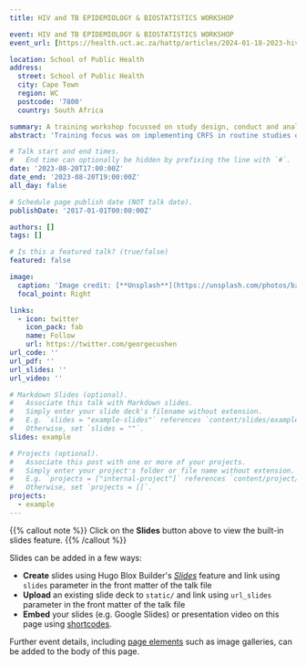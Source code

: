 ```yaml
---
title: HIV and TB EPIDEMIOLOGY & BIOSTATISTICS WORKSHOP

event: HIV and TB EPIDEMIOLOGY & BIOSTATISTICS WORKSHOP
event_url: [https://health.uct.ac.za/hattp/articles/2024-01-18-2023-hiv-and-tb-epidemiology-biostatistics-line-workshop-focussed-clinical-study-design-conduct-and]

location: School of Public Health
address:
  street: School of Public Health
  city: Cape Town
  region: WC
  postcode: '7800'
  country: South Africa

summary: A training workshop focussed on study design, conduct and analysis for clinical and epidemiological studies of HIV and TB
abstract: 'Training focus was on implementing CRFS in routine studies on REdCAp and addressing the need to develop systems to help manage data and monitor realtime data during data collection looking out for key metrics before the onset of data analysis and paper write-up'

# Talk start and end times.
#   End time can optionally be hidden by prefixing the line with `#`.
date: '2023-08-20T17:00:00Z'
date_end: '2023-08-20T19:00:00Z'
all_day: false

# Schedule page publish date (NOT talk date).
publishDate: '2017-01-01T00:00:00Z'

authors: []
tags: []

# Is this a featured talk? (true/false)
featured: false

image:
  caption: 'Image credit: [**Unsplash**](https://unsplash.com/photos/bzdhc5b3Bxs)'
  focal_point: Right

links:
  - icon: twitter
    icon_pack: fab
    name: Follow
    url: https://twitter.com/georgecushen
url_code: ''
url_pdf: ''
url_slides: ''
url_video: ''

# Markdown Slides (optional).
#   Associate this talk with Markdown slides.
#   Simply enter your slide deck's filename without extension.
#   E.g. `slides = "example-slides"` references `content/slides/example-slides.md`.
#   Otherwise, set `slides = ""`.
slides: example

# Projects (optional).
#   Associate this post with one or more of your projects.
#   Simply enter your project's folder or file name without extension.
#   E.g. `projects = ["internal-project"]` references `content/project/deep-learning/index.md`.
#   Otherwise, set `projects = []`.
projects:
  - example
---
```


{{% callout note %}}
Click on the **Slides** button above to view the built-in slides feature.
{{% /callout %}}

Slides can be added in a few ways:

- **Create** slides using Hugo Blox Builder's [_Slides_](https://docs.hugoblox.com/reference/content-types/) feature and link using `slides` parameter in the front matter of the talk file
- **Upload** an existing slide deck to `static/` and link using `url_slides` parameter in the front matter of the talk file
- **Embed** your slides (e.g. Google Slides) or presentation video on this page using [shortcodes](https://docs.hugoblox.com/reference/markdown/).

Further event details, including [page elements](https://docs.hugoblox.com/reference/markdown/) such as image galleries, can be added to the body of this page.
